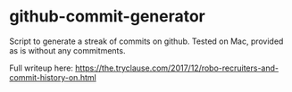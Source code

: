 # github-commit-generator
Script to generate a streak of commits on github. Tested on Mac, provided as is without any commitments.

Full writeup here: https://the.tryclause.com/2017/12/robo-recruiters-and-commit-history-on.html
